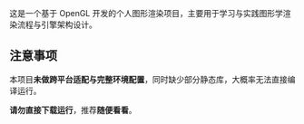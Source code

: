 这是一个基于 OpenGL 开发的个人图形渲染项目，主要用于学习与实践图形学渲染流程与引擎架构设计。

## 注意事项
本项目**未做跨平台适配与完整环境配置**，同时缺少部分静态库，大概率无法直接编译运行。

**请勿直接下载运行**，推荐**随便看看**。
